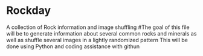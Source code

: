 # Rockday
A collection of Rock information and image shuffling
#The goal of this file will be to generate information about several common rocks and minerals as well as shuffle several images in a lightly randomized pattern
This will be done using Python and coding assistance with githun
